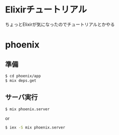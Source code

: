 Elixirチュートリアル
===================

ちょっとElixirが気になったのでチュートリアルとかやる

# phoenix

## 準備

```bash
$ cd phoenix/app
$ mix deps.get
```

## サーバ実行

```bash
$ mix phoenix.server
```

or

```bash
$ iex -S mix phoenix.server
```
